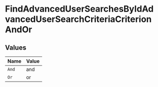 # FindAdvancedUserSearchesByIdAdvancedUserSearchCriteriaCriterionAndOr


## Values

| Name  | Value |
| ----- | ----- |
| `And` | and   |
| `Or`  | or    |
